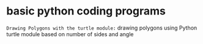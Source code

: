 # basic python coding programs
`Drawing Polygons with the turtle module:` drawing polygons using Python turtle module based on number of sides and angle

